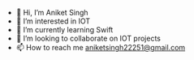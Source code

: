 - 👋 Hi, I’m Aniket Singh
- 👀 I’m interested in IOT
- 🌱 I’m currently learning Swift
- 💞️ I’m looking to collaborate on IOT projects
- 📫 How to reach me aniketsingh22251@gmail.com

<!---
aniketsingh222/aniketsingh222 is a ✨ special ✨ repository because its `README.md` (this file) appears on your GitHub profile.
You can click the Preview link to take a look at your changes.
--->
